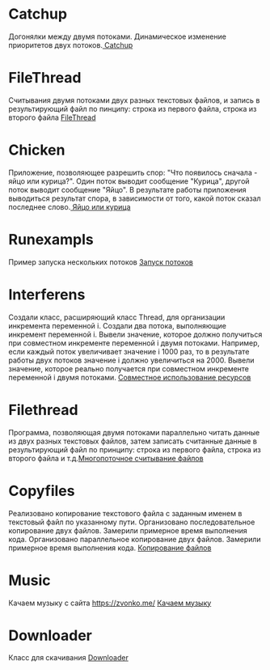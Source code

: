 # Catchup
Догонялки между двумя потоками. Динамическое изменение приоритетов двух потоков.<a href = "https://github.com/Nomlees/Threaddemo/tree/master/src/ru/zak/catchup"> Catchup </a>

# FileThread
Считывания двумя потоками двух разных текстовых файлов, и запись в результирующий файл по пинципу: строка из первого файла, строка из второго файла <a href = "https://github.com/Nomlees/Threaddemo/tree/master/src/ru/zak/filethread"> FileThread </a>

# Chicken
Приложение, позволяющее разрешить спор: "Что появилось сначала - яйцо или курица?". Один поток выводит сообщение "Курица", другой поток выводит сообщение "Яйцо". В результате работы приложения выводиться результат спора, в зависимости от того, какой поток сказал последнее слово.<a href = "https://github.com/Nomlees/Threaddemo/tree/master/src/ru/zak/chicken"> Яйцо или курица </a>
  
# Runexampls
Пример запуска нескольких потоков
<a href = "https://github.com/Nomlees/Threaddemo/tree/master/src/ru/zak/runexampls"> Запуск потоков </a>

# Interferens
Создали класс, расширяющий класс Thread, для организации инкремента переменной i.
Создали два потока, выполняющие инкремент переменной i.
Вывели значение, которое должно получиться при совместном инкременте переменной i двумя
потоками. Например, если каждый поток увеличивает значение i 1000 раз, то в результате работы
двух потоков значение i должно увеличиться на 2000.
Вывели значение, которое реально получается при совместном инкременте переменной i двумя
потоками. <a href = "https://github.com/Nomlees/Threaddemo/tree/master/src/ru/zak/interferensl"> Совместное использование ресурсов </a>

# Filethread
Программа, позволяющая двумя потоками параллельно читать данные из двух разных текстовых файлов, затем записать считанные данные в результирующий файл по принципу: строка из первого файла, строка из второго файла и т.д.<a href = "https://github.com/Nomlees/Threaddemo/tree/master/src/ru/zak/filethread">Многопоточное считывание файлов </a>

# Copyfiles
Реализовано копирование текстового файла с заданным именем в текстовый файл по указанному пути.
Организовано последовательное копирование двух файлов. Замерили примерное время выполнения кода.
Организовано параллельное копирование двух файлов. Замерили примерное время выполнения кода.
<a href = "https://github.com/Nomlees/Threaddemo/tree/master/src/ru/zak/copyfiles"> Копирование файлов </a>

# Music
Качаем музыку с сайта https://zvonko.me/ 
<a href = "https://github.com/Nomlees/Threaddemo/tree/master/src/ru/zak/music">Качаем музыку</a>

# Downloader
Класс для скачивания
<a href = "https://github.com/Nomlees/Threaddemo/tree/master/src/ru/zak/downloader">Downloader</a>

